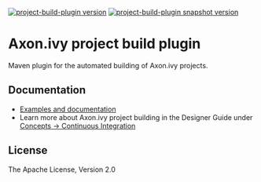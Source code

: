 [![project-build-plugin version][0]][1] [![project-build-plugin snapshot version][2]][3]

# Axon.ivy project build plugin
Maven plugin for the automated building of Axon.ivy projects. 

## Documentation
- [Examples and documentation](https://axonivy.github.io/project-build-plugin)
- Learn more about Axon.ivy project building in the Designer Guide under [Concepts -> Continuous Integration](https://developer.axonivy.com/doc/latest/DesignerGuideHtml/ivy.concepts.html#ivy-ci-maven-plugin)

## License
The Apache License, Version 2.0

[0]: https://img.shields.io/badge/project--build--plugin-8.0.5-green
[1]: https://repo1.maven.org/maven2/com/axonivy/ivy/ci/project-build-plugin/
[2]: https://img.shields.io/badge/project--build--plugin-8.0.6--SNAPSHOT-yellow
[3]: https://oss.sonatype.org/content/repositories/snapshots/com/axonivy/ivy/ci/project-build-plugin/
